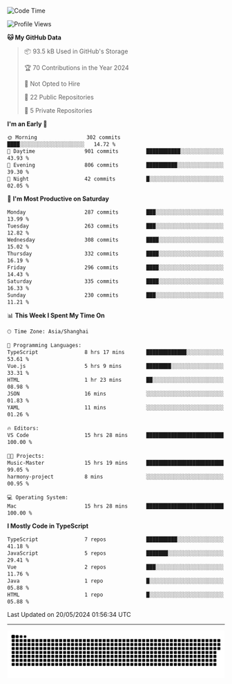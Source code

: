 <!--
<picture>
  <source
    srcset="https://github-readme-stats.vercel.app/api?username=kevinxft&show_icons=true&theme=dark"
    media="(prefers-color-scheme: dark)"
  />
  <source
    srcset="https://github-readme-stats.vercel.app/api?username=kevinxft&show_icons=true"
    media="(prefers-color-scheme: light), (prefers-color-scheme: no-preference)"
  />
  <img src="https://github-readme-stats.vercel.app/api?username=kevinxft&show_icons=true" />
</picture>
-->

<!--START_SECTION:waka-->
![Code Time](http://img.shields.io/badge/Code%20Time-1%2C506%20hrs%201%20min-blue)

![Profile Views](http://img.shields.io/badge/Profile%20Views-0-blue)

**🐱 My GitHub Data** 

> 📦 93.5 kB Used in GitHub's Storage 
 > 
> 🏆 70 Contributions in the Year 2024
 > 
> 🚫 Not Opted to Hire
 > 
> 📜 22 Public Repositories 
 > 
> 🔑 5 Private Repositories 
 > 
**I'm an Early 🐤** 

```text
🌞 Morning                302 commits         ████░░░░░░░░░░░░░░░░░░░░░   14.72 % 
🌆 Daytime                901 commits         ███████████░░░░░░░░░░░░░░   43.93 % 
🌃 Evening                806 commits         ██████████░░░░░░░░░░░░░░░   39.30 % 
🌙 Night                  42 commits          █░░░░░░░░░░░░░░░░░░░░░░░░   02.05 % 
```
📅 **I'm Most Productive on Saturday** 

```text
Monday                   287 commits         ███░░░░░░░░░░░░░░░░░░░░░░   13.99 % 
Tuesday                  263 commits         ███░░░░░░░░░░░░░░░░░░░░░░   12.82 % 
Wednesday                308 commits         ████░░░░░░░░░░░░░░░░░░░░░   15.02 % 
Thursday                 332 commits         ████░░░░░░░░░░░░░░░░░░░░░   16.19 % 
Friday                   296 commits         ████░░░░░░░░░░░░░░░░░░░░░   14.43 % 
Saturday                 335 commits         ████░░░░░░░░░░░░░░░░░░░░░   16.33 % 
Sunday                   230 commits         ███░░░░░░░░░░░░░░░░░░░░░░   11.21 % 
```


📊 **This Week I Spent My Time On** 

```text
🕑︎ Time Zone: Asia/Shanghai

💬 Programming Languages: 
TypeScript               8 hrs 17 mins       █████████████░░░░░░░░░░░░   53.61 % 
Vue.js                   5 hrs 9 mins        ████████░░░░░░░░░░░░░░░░░   33.31 % 
HTML                     1 hr 23 mins        ██░░░░░░░░░░░░░░░░░░░░░░░   08.98 % 
JSON                     16 mins             ░░░░░░░░░░░░░░░░░░░░░░░░░   01.83 % 
YAML                     11 mins             ░░░░░░░░░░░░░░░░░░░░░░░░░   01.26 % 

🔥 Editors: 
VS Code                  15 hrs 28 mins      █████████████████████████   100.00 % 

🐱‍💻 Projects: 
Music-Master             15 hrs 19 mins      █████████████████████████   99.05 % 
harmony-project          8 mins              ░░░░░░░░░░░░░░░░░░░░░░░░░   00.95 % 

💻 Operating System: 
Mac                      15 hrs 28 mins      █████████████████████████   100.00 % 
```

**I Mostly Code in TypeScript** 

```text
TypeScript               7 repos             ██████████░░░░░░░░░░░░░░░   41.18 % 
JavaScript               5 repos             ███████░░░░░░░░░░░░░░░░░░   29.41 % 
Vue                      2 repos             ███░░░░░░░░░░░░░░░░░░░░░░   11.76 % 
Java                     1 repo              █░░░░░░░░░░░░░░░░░░░░░░░░   05.88 % 
HTML                     1 repo              █░░░░░░░░░░░░░░░░░░░░░░░░   05.88 % 
```




 Last Updated on 20/05/2024 01:56:34 UTC
<!--END_SECTION:waka-->

---

<picture>
  <source media="(prefers-color-scheme: dark)" srcset="https://raw.githubusercontent.com/kevinxft/kevinxft/output/github-contribution-grid-snake-dark.svg">
  <source media="(prefers-color-scheme: light)" srcset="https://raw.githubusercontent.com/kevinxft/kevinxft/output/github-contribution-grid-snake.svg">
  <img alt="github contribution grid snake animation" src="https://raw.githubusercontent.com/kevinxft/kevinxft/output/github-contribution-grid-snake.svg">
</picture>